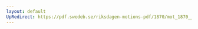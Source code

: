 ```yaml
---
layout: default
UpRedirect: https://pdf.swedeb.se/riksdagen-motions-pdf/1870/mot_1870__ak__00244/mot_1870__ak__00244_003.pdf
---
```

